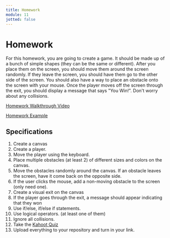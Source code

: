 ```yaml
---
title: Homework
module: 11
jotted: false
---
```


# Homework

For this homework, you are going to create a game.  It should be made up of a bunch of simple shapes (they can be the same or different).  After you place them on the screen, you should move them around the screen randomly. If they leave the screen, you should have them go to the other side of the screen.  You should also have a way to place an obstacle onto the screen with your mouse.  Once the player moves off the screen through the exit, you should display a message that says "You Win!".  Don't worry about any collisions.

<p><a href="//youtu.be/klp-W0qsQFA" data-lity>Homework Walkthrough Video</a></p>

<a href="https://github.com/Montana-Media-Arts/120_CreativeCoding1-Fall2024-Samples/tree/main/Homework%2012" target="_blank">Homework Example</a>

## Specifications

1. Create a canvas
3. Create a player.
4. Move the player using the keyboard.
5. Place multiple obstacles (at least 2) of different sizes and colors on the canvas.
6. Move the obstacles randomly around the canvas.  If an obstacle leaves the screen, have it come back on the opposite side.
7. If the user clicks the mouse, add a non-moving obstacle to the screen (only need one).
8. Create a visual exit on the canvas
9. If the player goes through the exit, a message should appear indicating that they won
10. Use if/else, if/else if statements.
11. Use logical operators. (at least one of them)
12. Ignore all collisions.
13. Take the <a href="https://kahoot.it/challenge/02038621?challenge-id=84387498-97d5-4d82-ae4e-eabb1c94cf58_1731432833907" target="_blank">Kahoot Quiz</a>
14. Upload everything to your repository and turn in your link.
